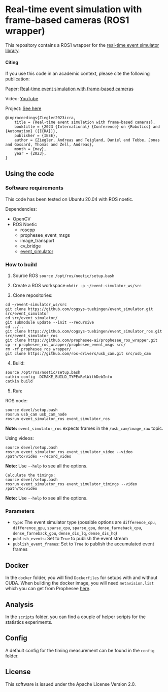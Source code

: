 # Real-time event simulation with frame-based cameras (ROS1 wrapper)

This repository contains a ROS1 wrapper for the [real-time event simulator library](https://github.com/cogsys-tuebingen/event_simulator).

#### Citing

If you use this code in an academic context, please cite the following publication:

Paper: [Real-time event simulation with frame-based cameras](https://arxiv.org/pdf/2209.04634.pdf)

Video: [YouTube](https://youtu.be/wJ9f_IKiX08)

Project: [See here](https://cogsys-tuebingen.github.io/realtime_event_simulator/)

```
@inproceedings{Ziegler2023icra,
	title = {Real-time event simulation with frame-based cameras},
	booktitle = {2023 {International} {Conference} on {Robotics} and {Automation} ({ICRA})},
	publisher = {IEEE},
	author = {Ziegler, Andreas and Teigland, Daniel and Tebbe, Jonas and Gossard, Thomas and Zell, Andreas},
	month = {may},
	year = {2023},
}
```

## Using the code

### Software requirements

This code has been tested on Ubuntu 20.04 with ROS noetic.

Dependencies:
- OpenCV
- ROS Noetic
  - roscpp
  - prophesee_event_msgs
  - image_transport
  - cv_bridge
  - [event_simulator](https://github.com/cogsys-tuebingen/event_simulator)

### How to build

1. Source ROS `source /opt/ros/noetic/setup.bash`

2. Create a ROS workspace `mkdir -p ~/event-simulator_ws/src`

3. Clone repositories:
```
cd ~/event-simulator_ws/src
git clone https://github.com/cogsys-tuebingen/event_simulator.git src/event_simulator
cd src/event_simulator/
git submodule update --init --recursive
cd ../..
git clone https://github.com/cogsys-tuebingen/event_simulator_ros.git src/event_simulator_ros
git clone https://github.com/prophesee-ai/prophesee_ros_wrapper.git
cp -r prophesee_ros_wrapper/prophesee_event_msgs src/
rm -rf prophesee_ros_wrapper/
git clone https://github.com/ros-drivers/usb_cam.git src/usb_cam
```


4. Build:
```
source /opt/ros/noetic/setup.bash
catkin config -DCMAKE_BUILD_TYPE=RelWithDebInfo
catkin build
```

5. Run:

ROS node:
```
source devel/setup.bash
rosrun usb_cam usb_cam_node
rosrun event_simulator_ros event_simulator_ros
```
**Note:** `event_simulator_ros` expects frames in the `/usb_cam/image_raw` topic.

Using videos:
```
source devel/setup.bash
rosrun event_simulator_ros event_simulator_video --video /path/to/video --record_video
```
**Note:** Use `--help` to see all the options.

```
Calculate the timings:
source devel/setup.bash
rosrun event_simulator_ros event_simulator_timings --video /path/to/video
```
**Note:** Use `--help` to see all the options.


### Parameters

- ``type``: The event simulator type (possible options are `difference_cpu`, `difference_gpu`,
  `sparse_cpu`, `sparse_gpu`, `dense_farneback_cpu`, `dense_farneback_gpu`, `dense_dis_lq`,
  `dense_dis_hq`)
- ``publish_events``: Set to `True` to publish the event stream
- ``publish_event_frames``: Set to `True` to publish the accumulated event frames

## Docker

In the `docker` folder, you will find `Dockerfiles` for setups with and without CUDA. When building the docker image, you will need `metavision.list` which you can get from Prophesee [here](https://www.prophesee.ai/metavision-intelligence-sdk-download/).

## Analysis

In the `scripts` folder, you can find a couple of helper scripts for the statistics experiments.

## Config

A default config for the timing measurement can be found in the `config` folder.

## License

This software is issued under the Apache License Version 2.0.
